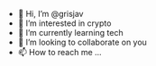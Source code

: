 - 👋 Hi, I’m @grisjav
- 👀 I’m interested in crypto
- 🌱 I’m currently learning tech
- 💞️ I’m looking to collaborate on you
- 📫 How to reach me ...

<!---
grisjav/grisjav is a ✨ special ✨ repository because its `README.md` (this file) appears on your GitHub profile.
You can click the Preview link to take a look at your changes.
--->
